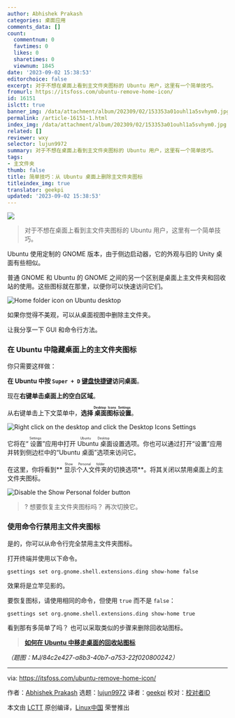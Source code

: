 ```yaml
---
author: Abhishek Prakash
categories: 桌面应用
comments_data: []
count:
  commentnum: 0
  favtimes: 0
  likes: 0
  sharetimes: 0
  viewnum: 1845
date: '2023-09-02 15:38:53'
editorchoice: false
excerpt: 对于不想在桌面上看到主文件夹图标的 Ubuntu 用户，这里有一个简单技巧。
fromurl: https://itsfoss.com/ubuntu-remove-home-icon/
id: 16151
islctt: true
banner_img: /data/attachment/album/202309/02/153353a01ouhl1a5svhym0.jpg
permalink: /article-16151-1.html
index_img: /data/attachment/album/202309/02/153353a01ouhl1a5svhym0.jpg.thumb.jpg
related: []
reviewer: wxy
selector: lujun9972
summary: 对于不想在桌面上看到主文件夹图标的 Ubuntu 用户，这里有一个简单技巧。
tags:
- 主文件夹
thumb: false
title: 简单技巧：从 Ubuntu 桌面上删除主文件夹图标
titleindex_img: true
translator: geekpi
updated: '2023-09-02 15:38:53'
---
```


![](/data/attachment/album/202309/02/153353a01ouhl1a5svhym0.jpg)



> 
> 对于不想在桌面上看到主文件夹图标的 Ubuntu 用户，这里有一个简单技巧。
> 
> 
> 


Ubuntu 使用定制的 GNOME 版本，由于侧边启动器，它的外观与旧的 Unity 桌面有些相似。


普通 GNOME 和 Ubuntu 的 GNOME 之间的另一个区别是桌面上主文件夹和回收站的使用。这些图标就在那里，以便你可以快速访问它们。


![Home folder icon on Ubuntu desktop](/data/attachment/album/202309/02/153854l29bsvobzs3bffjo.png)


如果你觉得不美观，可以从桌面视图中删除主文件夹。


让我分享一下 GUI 和命令行方法。


### 在 Ubuntu 中隐藏桌面上的主文件夹图标


你只需要这样做：


**在 Ubuntu 中按 `Super + D` [键盘快捷键](https://itsfoss.com/ubuntu-shortcuts/)访问桌面**。


现在**右键单击桌面上的空白区域**。


从右键单击上下文菜单中，**选择<ruby> 桌面图标设置 <rt>  Desktop Icons Settings </rt></ruby>**。


![Right click on the desktop and click the Desktop Icons Settings](/data/attachment/album/202309/02/153854yuudfdu7bdygkrum.png)


它将在“<ruby> 设置 <rt>  Settings </rt></ruby>”应用中打开 <ruby> Ubuntu 桌面 <rt>  Ubuntu Desktop </rt></ruby>设置选项。你也可以通过打开“设置”应用并转到侧边栏中的“Ubuntu 桌面”选项来访问它。


在这里，你将看到\*\*<ruby> 显示个人文件夹 <rt>  Show Personal folder </rt></ruby>的切换选项\*\*。将其关闭以禁用桌面上的主文件夹图标。


![Disable the Show Personal folder button](/data/attachment/album/202309/02/153855v10u6l1r618ss0lt.png)



> 
> ? 想要恢复主文件夹图标吗？ 再次切换它。
> 
> 
> 


### 使用命令行禁用主文件夹图标


是的，你可以从命令行完全禁用主文件夹图标。


打开终端并使用以下命令。



```
gsettings set org.gnome.shell.extensions.ding show-home false

```

效果将是立竿见影的。


要恢复图标，请使用相同的命令，但使用 `true` 而不是 `false`：



```
gsettings set org.gnome.shell.extensions.ding show-home true

```

看到那有多简单了吗？ 也可以采取类似的步骤来删除回收站图标。



> 
> **[如何在 Ubuntu 中移走桌面的回收站图标](https://itsfoss.com/remove-trash-icon-ubuntu-desktop/)**
> 
> 
> 


*（题图：MJ/84c2e427-a8b3-40b7-a753-22f020800242）*




---


via: <https://itsfoss.com/ubuntu-remove-home-icon/>


作者：[Abhishek Prakash](https://itsfoss.com/author/abhishek/) 选题：[lujun9972](https://github.com/lujun9972) 译者：[geekpi](https://github.com/geekpi) 校对：[校对者ID](https://github.com/%E6%A0%A1%E5%AF%B9%E8%80%85ID)


本文由 [LCTT](https://github.com/LCTT/TranslateProject) 原创编译，[Linux中国](https://linux.cn/) 荣誉推出